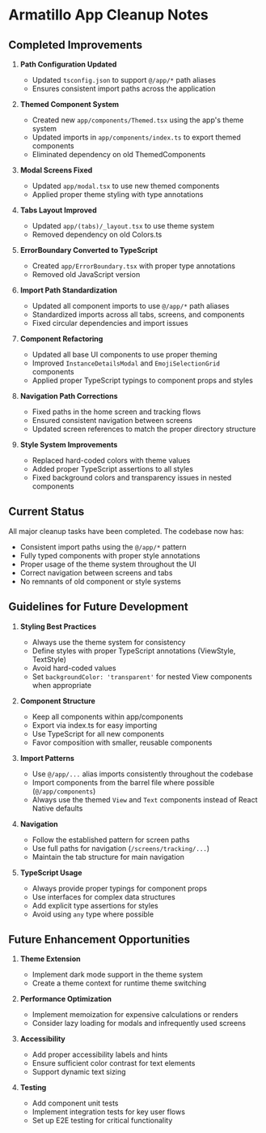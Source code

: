 # Armatillo App Cleanup Notes

## Completed Improvements

1. **Path Configuration Updated**
   - Updated `tsconfig.json` to support `@/app/*` path aliases
   - Ensures consistent import paths across the application

2. **Themed Component System**
   - Created new `app/components/Themed.tsx` using the app's theme system
   - Updated imports in `app/components/index.ts` to export themed components
   - Eliminated dependency on old ThemedComponents

3. **Modal Screens Fixed**
   - Updated `app/modal.tsx` to use new themed components
   - Applied proper theme styling with type annotations

4. **Tabs Layout Improved**
   - Updated `app/(tabs)/_layout.tsx` to use theme system
   - Removed dependency on old Colors.ts

5. **ErrorBoundary Converted to TypeScript**
   - Created `app/ErrorBoundary.tsx` with proper type annotations
   - Removed old JavaScript version

6. **Import Path Standardization**
   - Updated all component imports to use `@/app/*` path aliases
   - Standardized imports across all tabs, screens, and components
   - Fixed circular dependencies and import issues

7. **Component Refactoring**
   - Updated all base UI components to use proper theming
   - Improved `InstanceDetailsModal` and `EmojiSelectionGrid` components
   - Applied proper TypeScript typings to component props and styles

8. **Navigation Path Corrections**
   - Fixed paths in the home screen and tracking flows
   - Ensured consistent navigation between screens
   - Updated screen references to match the proper directory structure

9. **Style System Improvements**
   - Replaced hard-coded colors with theme values
   - Added proper TypeScript assertions to all styles
   - Fixed background colors and transparency issues in nested components

## Current Status

All major cleanup tasks have been completed. The codebase now has:

- Consistent import paths using the `@/app/*` pattern
- Fully typed components with proper style annotations
- Proper usage of the theme system throughout the UI
- Correct navigation between screens and tabs
- No remnants of old component or style systems

## Guidelines for Future Development

1. **Styling Best Practices**
   - Always use the theme system for consistency
   - Define styles with proper TypeScript annotations (ViewStyle, TextStyle)
   - Avoid hard-coded values
   - Set `backgroundColor: 'transparent'` for nested View components when appropriate

2. **Component Structure**
   - Keep all components within app/components
   - Export via index.ts for easy importing
   - Use TypeScript for all new components
   - Favor composition with smaller, reusable components

3. **Import Patterns**
   - Use `@/app/...` alias imports consistently throughout the codebase
   - Import components from the barrel file where possible (`@/app/components`)
   - Always use the themed `View` and `Text` components instead of React Native defaults

4. **Navigation**
   - Follow the established pattern for screen paths
   - Use full paths for navigation (`/screens/tracking/...`)
   - Maintain the tab structure for main navigation

5. **TypeScript Usage**
   - Always provide proper typings for component props
   - Use interfaces for complex data structures
   - Add explicit type assertions for styles
   - Avoid using `any` type where possible

## Future Enhancement Opportunities

1. **Theme Extension**
   - Implement dark mode support in the theme system
   - Create a theme context for runtime theme switching

2. **Performance Optimization**
   - Implement memoization for expensive calculations or renders
   - Consider lazy loading for modals and infrequently used screens

3. **Accessibility**
   - Add proper accessibility labels and hints
   - Ensure sufficient color contrast for text elements
   - Support dynamic text sizing

4. **Testing**
   - Add component unit tests
   - Implement integration tests for key user flows
   - Set up E2E testing for critical functionality
